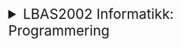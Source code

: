 <details><summary style="font-size:200%;cursor: pointer;">LBAS2002 Informatikk: Programmering</summary>
<blockquote style="font-size:200%;cursor: pointer;padding: 10px;">&emsp;<a target="_blank" href=https://www.ntnu.no/studier/emner/LBAS2002>Faginnhold og læringsutbytte beskrivelser</a></blockquote>
<details><summary style="font-size:200%;cursor: pointer;">Leksjoner</summary>
<details><summary style="font-size:200%;cursor: pointer;">&emsp;Leksjon 1: Introduksjon, Variabler og Datatyper</summary>
<details><summary style="font-size:200%;cursor: pointer;">&emsp;&emsp;Introduksjon</summary>
<details><summary style="font-size:200%;cursor: pointer;">&emsp;&emsp;&emsp;Motivasjon</summary>
<blockquote style="font-size:200%;cursor: pointer;padding: 10px;">&emsp;&emsp;&emsp;&emsp;<a target="_blank" href=lecture1/notes/slides/1_introduksjon.pdf>Introduksjon</a></blockquote>
</details>
<details><summary style="font-size:200%;cursor: pointer;">&emsp;&emsp;&emsp;Kilder og referanser</summary>
<blockquote style="font-size:200%;cursor: pointer;padding: 10px;">&emsp;&emsp;&emsp;&emsp;<a target="_blank" href=lecture1/README.md>Readme</a></blockquote>
</details>
<details><summary style="font-size:200%;cursor: pointer;">&emsp;&emsp;&emsp;Utviklingsmiljø</summary>
<blockquote style="font-size:200%;cursor: pointer;padding: 10px;">&emsp;&emsp;&emsp;&emsp;<a target="_blank" href=lecture1/notes/codes/1_intro_til_jupyter.ipynb>Komme i gang med Jupyter Notebook</a></blockquote>
</details>
</details>
<details><summary style="font-size:200%;cursor: pointer;">&emsp;&emsp;Variabler og datatyper</summary>
<details><summary style="font-size:200%;cursor: pointer;">&emsp;&emsp;&emsp;Variabler</summary>
<blockquote style="font-size:200%;cursor: pointer;padding: 10px;">&emsp;&emsp;&emsp;&emsp;<a target="_blank" href=lecture1/notes/codes/2_variabler.ipynb>Enkle datatyper</a></blockquote>
</details>
<details><summary style="font-size:200%;cursor: pointer;">&emsp;&emsp;&emsp;Datatyper</summary>
<blockquote style="font-size:200%;cursor: pointer;padding: 10px;">&emsp;&emsp;&emsp;&emsp;<a target="_blank" href=lecture1/notes/codes/3_tall_og_typekonvertering.ipynb>Tall og type konvertering</a></blockquote>
</details>
</details>
</details>
<details><summary style="font-size:200%;cursor: pointer;">&emsp;Leksjon 2: Funksjoner og pakker, logiske uttrykk, valg</summary>
<details><summary style="font-size:200%;cursor: pointer;">&emsp;&emsp;Funksjoner</summary>
<blockquote style="font-size:200%;cursor: pointer;padding: 10px;">&emsp;&emsp;&emsp;<a target="_blank" href=lecture2/notes/codes/1_funksjoner_og_kalkulasjoner.ipynb>Funksjoner og kalkulasjoner</a></blockquote>
</details>
<details><summary style="font-size:200%;cursor: pointer;">&emsp;&emsp;Pakker</summary>
<blockquote style="font-size:200%;cursor: pointer;padding: 10px;">&emsp;&emsp;&emsp;<a target="_blank" href=lecture2/notes/codes/pakker.ipynb>Pakker og moduler</a></blockquote>
</details>
<details><summary style="font-size:200%;cursor: pointer;">&emsp;&emsp;Logiske uttrykk</summary>
<blockquote style="font-size:200%;cursor: pointer;padding: 10px;">&emsp;&emsp;&emsp;<a target="_blank" href=lecture2/notes/codes/2_logiske_operatorer_uttrykk.ipynb>Logiske operasjoner</a></blockquote>
</details>
<details><summary style="font-size:200%;cursor: pointer;">&emsp;&emsp;Valg</summary>
<blockquote style="font-size:200%;cursor: pointer;padding: 10px;">&emsp;&emsp;&emsp;<a target="_blank" href=lecture2/notes/codes/3_ulike_typer_if_setninger.ipynb>if-setninger</a></blockquote>
</details>
<details><summary style="font-size:200%;cursor: pointer;">&emsp;&emsp;Sammenligning</summary>
<blockquote style="font-size:200%;cursor: pointer;padding: 10px;">&emsp;&emsp;&emsp;<a target="_blank" href=lecture2/notes/codes/4_sammenligning_av_strenger.ipynb>Sammenligning av strenger</a></blockquote>
</details>
</details>
<details><summary style="font-size:200%;cursor: pointer;">&emsp;Leksjon 3: Løkker</summary>
<details><summary style="font-size:200%;cursor: pointer;">&emsp;&emsp;Løkker</summary>
<details><summary style="font-size:200%;cursor: pointer;">&emsp;&emsp;&emsp;For-løkke</summary>
<blockquote style="font-size:200%;cursor: pointer;padding: 10px;">&emsp;&emsp;&emsp;&emsp;</blockquote>
</details>
<details><summary style="font-size:200%;cursor: pointer;">&emsp;&emsp;&emsp;While-løkke</summary>
<blockquote style="font-size:200%;cursor: pointer;padding: 10px;">&emsp;&emsp;&emsp;&emsp;</blockquote>
</details>
</details>
</details>
<details><summary style="font-size:200%;cursor: pointer;">&emsp;Leksjon 4: Sammensatte datatyper (lister, tupler, set)</summary>
<details><summary style="font-size:200%;cursor: pointer;">&emsp;&emsp;Sammensatte datatyper</summary>
<details><summary style="font-size:200%;cursor: pointer;">&emsp;&emsp;&emsp;Lister</summary>
<blockquote style="font-size:200%;cursor: pointer;padding: 10px;">&emsp;&emsp;&emsp;&emsp;</blockquote>
</details>
<details><summary style="font-size:200%;cursor: pointer;">&emsp;&emsp;&emsp;Tupler</summary>
<blockquote style="font-size:200%;cursor: pointer;padding: 10px;">&emsp;&emsp;&emsp;&emsp;</blockquote>
</details>
<details><summary style="font-size:200%;cursor: pointer;">&emsp;&emsp;&emsp;Set</summary>
<blockquote style="font-size:200%;cursor: pointer;padding: 10px;">&emsp;&emsp;&emsp;&emsp;</blockquote>
</details>
<details><summary style="font-size:200%;cursor: pointer;">&emsp;&emsp;&emsp;Dictionaries</summary>
<blockquote style="font-size:200%;cursor: pointer;padding: 10px;">&emsp;&emsp;&emsp;&emsp;</blockquote>
</details>
</details>
</details>
<details><summary style="font-size:200%;cursor: pointer;">&emsp;Leksjon 5: Filbehandling, unntakshåndtering</summary>
<details><summary style="font-size:200%;cursor: pointer;">&emsp;&emsp;Filbehandling</summary>
<details><summary style="font-size:200%;cursor: pointer;">&emsp;&emsp;&emsp;Lesing fra fil</summary>
<blockquote style="font-size:200%;cursor: pointer;padding: 10px;">&emsp;&emsp;&emsp;&emsp;</blockquote>
</details>
<details><summary style="font-size:200%;cursor: pointer;">&emsp;&emsp;&emsp;Skriving til fil</summary>
<blockquote style="font-size:200%;cursor: pointer;padding: 10px;">&emsp;&emsp;&emsp;&emsp;</blockquote>
</details>
</details>
<details><summary style="font-size:200%;cursor: pointer;">&emsp;&emsp;Unntakshåndtering</summary>
<blockquote style="font-size:200%;cursor: pointer;padding: 10px;">&emsp;&emsp;&emsp;</blockquote>
</details>
<details><summary style="font-size:200%;cursor: pointer;">&emsp;&emsp;Programmering mot databaser</summary>
<blockquote style="font-size:200%;cursor: pointer;padding: 10px;">&emsp;&emsp;&emsp;</blockquote>
</details>
</details>
<details><summary style="font-size:200%;cursor: pointer;">&emsp;Leksjon 6: Introduksjon til objekt orientert programmering</summary>
<details><summary style="font-size:200%;cursor: pointer;">&emsp;&emsp;Object Orientert Programmering</summary>
<blockquote style="font-size:200%;cursor: pointer;padding: 10px;">&emsp;&emsp;&emsp;Introduksjon</blockquote>
</details>
</details>
